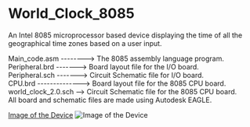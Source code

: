 # World_Clock_8085
An Intel 8085 microprocessor based device displaying the time of all the geographical time zones based on a user input.<br/>

Main_code.asm --------> The 8085 assembly language program.<br/>
Peripheral.brd -------> Board layout file for the I/O board. <br/>
Peripheral.sch -------> Circuit Schematic file for I/O board. <br/>
CPU.brd --------------> Board layout file for the 8085 CPU board. <br/>
world_clock_2.0.sch --> Circuit Schematic file for the 8085 CPU board. <br/>
All board and schematic files are made using Autodesk EAGLE. <br/>

[Image of the Device](https://drive.google.com/file/d/1ZphsaR_vkj9hESxW5N7R6vfBDCEByzWG/view?usp=sharing)
![Image of the Device](https://drive.google.com/uc?export=view&id=1ZphsaR_vkj9hESxW5N7R6vfBDCEByzWG)
